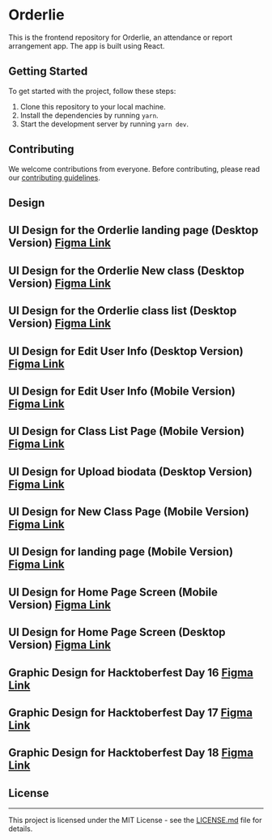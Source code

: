 # Orderlie

This is the frontend repository for Orderlie, an attendance or report arrangement app. The app is built using React.

## Getting Started

To get started with the project, follow these steps:

1. Clone this repository to your local machine.
2. Install the dependencies by running `yarn`.
3. Start the development server by running `yarn dev`.

## Contributing

We welcome contributions from everyone. Before contributing, please read our [contributing guidelines](https://github.com/gray-adeyi/orderlie/blob/main/CONTRIBUTING.md).

## Design

## UI Design for the Orderlie landing page (Desktop Version) [Figma Link](https://www.figma.com/file/BZfwIjXSx7DJUkjEO6Q2O0/Ordelie?type=design&node-id=137-23&mode=design&t=Uw14QQYPDUrTp9MP-4)

## UI Design for the Orderlie New class (Desktop Version) [Figma Link](https://www.figma.com/file/BZfwIjXSx7DJUkjEO6Q2O0/Ordelie?type=design&node-id=24-15&mode=design&t=Uw14QQYPDUrTp9MP-4)

## UI Design for the Orderlie class list (Desktop Version) [Figma Link](https://www.figma.com/file/BZfwIjXSx7DJUkjEO6Q2O0/Ordelie?type=design&node-id=50-19&mode=design&t=7VED44rQgBdBhACP-4)

## UI Design for Edit User Info (Desktop Version) [Figma Link](https://www.figma.com/file/BZfwIjXSx7DJUkjEO6Q2O0/Ordelie?type=design&node-id=39-20&mode=design&t=tq72eL8pIMNWrPk4-4)

## UI Design for Edit User Info (Mobile Version) [Figma Link](https://www.figma.com/file/BZfwIjXSx7DJUkjEO6Q2O0/Ordelie?type=design&node-id=163-160&mode=design&t=7VED44rQgBdBhACP-4)

## UI Design for Class List Page (Mobile Version) [Figma Link](https://www.figma.com/file/BZfwIjXSx7DJUkjEO6Q2O0/Ordelie?type=design&node-id=171-23&mode=design&t=6viTFj522UpmlSUX-4)

## UI Design for Upload biodata (Desktop Version) [Figma Link](https://www.figma.com/file/BZfwIjXSx7DJUkjEO6Q2O0/Ordelie?type=design&node-id=51-82&mode=design&t=7VED44rQgBdBhACP-4)

## UI Design for New Class Page (Mobile Version) [Figma Link](https://www.figma.com/file/BZfwIjXSx7DJUkjEO6Q2O0/Ordelie?type=design&node-id=163-202&mode=design&t=hcfykl2ziDsxBrPT-4)

## UI Design for landing page (Mobile Version) [Figma Link](https://www.figma.com/file/BZfwIjXSx7DJUkjEO6Q2O0/Ordelie?type=design&node-id=151-23&mode=design&t=tksM67seUg2hg6K0-4)

## UI Design for Home Page Screen (Mobile Version) [Figma Link](https://www.figma.com/file/BZfwIjXSx7DJUkjEO6Q2O0/Ordelie?type=design&node-id=180-2&mode=design&t=v8eNYj12W5Mhw86u-4)

## UI Design for Home Page Screen (Desktop Version) [Figma Link](https://www.figma.com/file/BZfwIjXSx7DJUkjEO6Q2O0/Ordelie?type=design&node-id=156-24&mode=design&t=v8eNYj12W5Mhw86u-4)

## Graphic Design for Hacktoberfest Day 16 [Figma Link](https://www.figma.com/file/w1Hoj9ESFonR8tDl5WLedU/Event-Management?type=design&node-id=410-2&mode=design&t=bu9hgnQ9horONEgc-4)

## Graphic Design for Hacktoberfest Day 17 [Figma Link](https://www.figma.com/file/w1Hoj9ESFonR8tDl5WLedU/Event-Management?type=design&node-id=410-324&mode=design&t=sEVBXpCFhQF5x81V-4)

## Graphic Design for Hacktoberfest Day 18 [Figma Link](https://www.figma.com/file/w1Hoj9ESFonR8tDl5WLedU/Event-Management?type=design&node-id=410-762&mode=design&t=fNEEzAPqjS77a5mF-4)
## License
****
This project is licensed under the MIT License - see the [LICENSE.md](LICENSE.md) file for details.
